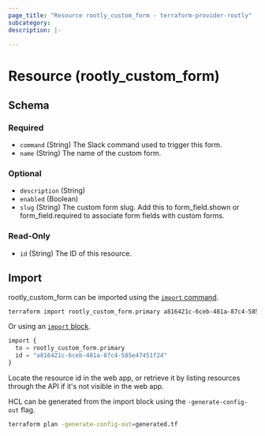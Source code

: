 ```yaml
---
page_title: "Resource rootly_custom_form - terraform-provider-rootly"
subcategory:
description: |-
    
---
```


# Resource (rootly_custom_form)





<!-- schema generated by tfplugindocs -->
## Schema

### Required

- `command` (String) The Slack command used to trigger this form.
- `name` (String) The name of the custom form.

### Optional

- `description` (String)
- `enabled` (Boolean)
- `slug` (String) The custom form slug. Add this to form_field.shown or form_field.required to associate form fields with custom forms.

### Read-Only

- `id` (String) The ID of this resource.

## Import

rootly_custom_form can be imported using the [`import` command](https://developer.hashicorp.com/terraform/cli/commands/import).

```sh
terraform import rootly_custom_form.primary a816421c-6ceb-481a-87c4-585e47451f24
```

Or using an [`import` block](https://developer.hashicorp.com/terraform/language/import).

```terraform
import {
  to = rootly_custom_form.primary
  id = "a816421c-6ceb-481a-87c4-585e47451f24"
}
```

Locate the resource id in the web app, or retrieve it by listing resources through the API if it's not visible in the web app.

HCL can be generated from the import block using the `-generate-config-out` flag.

```sh
terraform plan -generate-config-out=generated.tf
```
